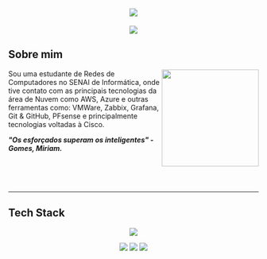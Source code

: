 <h1 align="center">
  <img src="https://capsule-render.vercel.app/api?type=rounded&height=200&color=F9CEFF&text=Miriam🎓&section=header&reversal=false&textBg=false&fontColor=FFFFFF&fontSize=100&fontAlign=54&animation=fadeIn&fontAlignY=55">
</h1>

<p align="center">
  <img src="https://readme-typing-svg.herokuapp.com?font=Outfit&size=32&duration=6000&pause=2000&color=F9CEFF&background=FFFFFF00&center=true&vCenter=true&width=435&lines=Cloud+Engineer+%7C+SRE+%F0%9F%A4%96">
</p>

## Sobre mim

<img align="right" height="195" src="https://i.pinimg.com/originals/35/cb/9e/35cb9e40f374dc10b1263c8e442cf038.gif">

Sou uma estudante de Redes de Computadores no SENAI de Informática, onde tive contato com as principais tecnologias da área de Nuvem como AWS, Azure e outras ferramentas como: 
VMWare, Zabbix, Grafana, Git & GitHub, PFsense e principalmente tecnologias voltadas à Cisco.

_**"Os esforçados superam os inteligentes" - Gomes, Miriam.**_

<br>
<br>
<br>

---  

## Tech Stack

<p align="center">
  <img src="https://skillicons.dev/icons?i=cpp,cs,aws,azure,md,git,github,linux,grafana">
</p>
<p align="center">
  <img src="https://img.shields.io/badge/bash%20script-0101?style=flat&logo=gnubash&logoColor=%23FFFFFF&labelColor=%23000000">
  <img src="https://img.shields.io/badge/flask-%23000.svg?style=for-the-badge&logo=flask&logoColor=white">
  <img src="https://img.shields.io/badge/Fedora-294172?style=for-the-badge&logo=fedora&logoColor=white">
</p>

